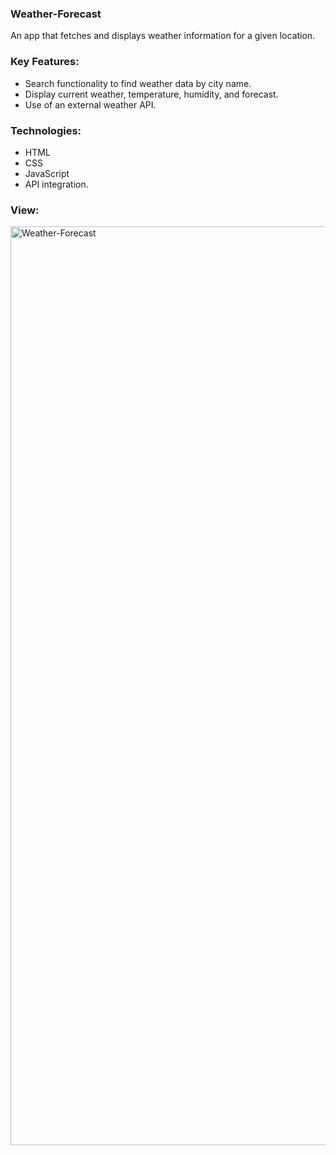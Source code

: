 ### Weather-Forecast
An app that fetches and displays weather information for a given location.

### Key Features:
* Search functionality to find weather data by city name.
* Display current weather, temperature, humidity, and forecast.
* Use of an external weather API.

### Technologies: 
* HTML
* CSS
* JavaScript
* API integration.

### View: 

<img width="1470" alt="Weather-Forecast" src="https://github.com/user-attachments/assets/9007b3d5-cdca-4aae-8a27-feea6ee8bdb7">
